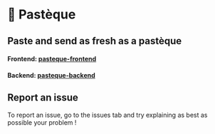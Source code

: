 # 🍉 Pastèque
## Paste and send as fresh as a pastèque

#### Frontend: [pasteque-frontend](https://github.com/2202x2/pasteque-frontend)
#### Backend: [pasteque-backend](https://github.com/2202x2/pasteque-backend)

## Report an issue

To report an issue, go to the issues tab and try explaining as best as possible your problem !

